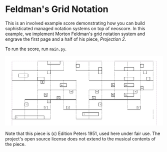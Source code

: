 # Feldman's Grid Notation

This is an involved example score demonstrating how you can build sophisticated managed notation systems on top of neoscore. In this example, we implement Morton Feldman's grid notation system and engrave the first page and a half of his piece, _Projection 2_.

To run the score, run `main.py`.

![Preview of Feldman's Projection 2 as built with neoscore](/gallery/feldman_projection_2.png)

Note that this piece is (c) Edition Peters 1951, used here under fair use. The project's open source license does not extend to the musical contents of the piece.